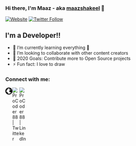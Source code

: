 ### Hi there, I'm Maaz - aka <a href="http://maazshakeel.ml">maazshakeel</a> 👋
[![Website](https://img.shields.io/website?label=maazshakeel.ml&style=for-the-badge&url=https%3A%2F%2Fcodestackr.com)](http://maazshakeel.ml)
[![Twitter Follow](https://img.shields.io/twitter/follow/ProCoder88?color=1DA1F2&logo=twitter&style=for-the-badge)](https://twitter.com/intent/follow?original_referer=https%3A%2F%2Fgithub.com%2FcodeSTACKr&screen_name=ProCoder88)

## I'm a Developer!!

- 🌱 I’m currently learning everything 🤣
- 👯 I’m looking to collaborate with other content creators
- 🥅 2020 Goals: Contribute more to Open Source projects
- ⚡ Fun fact: I love to draw

### Connect with me:


<a href="http://maazshakeel.ml"><img align="left" alt="http://maazshakeel.ml" width="22px" src="https://raw.githubusercontent.com/iconic/open-iconic/master/svg/globe.svg" /></a>
<img align="left" alt="ProCoder88 | Twitter" width="22px" src="https://cdn.jsdelivr.net/npm/simple-icons@v3/icons/twitter.svg" />
<img align="left" alt="ProCoder88 | LinkedIn" width="22px" src="https://cdn.jsdelivr.net/npm/simple-icons@v3/icons/linkedin.svg" />

<br />
